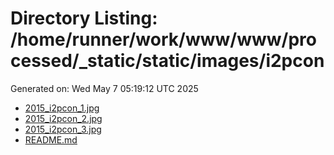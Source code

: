 # Directory Listing: /home/runner/work/www/www/processed/_static/static/images/i2pcon
Generated on: Wed May  7 05:19:12 UTC 2025

- [2015_i2pcon_1.jpg](2015_i2pcon_1.jpg)
- [2015_i2pcon_2.jpg](2015_i2pcon_2.jpg)
- [2015_i2pcon_3.jpg](2015_i2pcon_3.jpg)
- [README.md](README.md)
